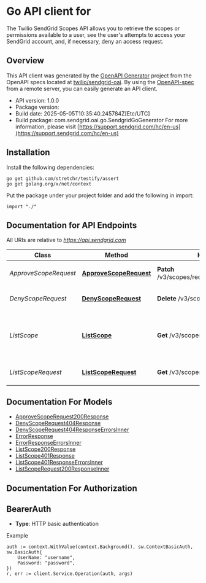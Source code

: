 # Go API client for 

The Twilio SendGrid Scopes API allows you to retrieve the scopes or permissions available to a user, see the user's attempts to access your SendGrid account, and, if necessary, deny an access request.

## Overview
This API client was generated by the [OpenAPI Generator](https://openapi-generator.tech) project from the OpenAPI specs located at [twilio/sendgrid-oai](https://github.com/twilio/sendgrid-oai/tree/main/spec).  By using the [OpenAPI-spec](https://www.openapis.org/) from a remote server, you can easily generate an API client.

- API version: 1.0.0
- Package version: 
- Build date: 2025-05-05T10:35:40.245784Z[Etc/UTC]
- Build package: com.sendgrid.oai.go.SendgridGoGenerator
For more information, please visit [https://support.sendgrid.com/hc/en-us](https://support.sendgrid.com/hc/en-us)

## Installation

Install the following dependencies:

```shell
go get github.com/stretchr/testify/assert
go get golang.org/x/net/context
```

Put the package under your project folder and add the following in import:

```golang
import "./"
```

## Documentation for API Endpoints

All URIs are relative to *https://api.sendgrid.com*

Class | Method | HTTP request | Description
------------ | ------------- | ------------- | -------------
*ApproveScopeRequest* | [**ApproveScopeRequest**](docs/ApproveScopeRequest.md#approvescoperequest) | **Patch** /v3/scopes/requests/{RequestId}/approve | Approve access request
*DenyScopeRequest* | [**DenyScopeRequest**](docs/DenyScopeRequest.md#denyscoperequest) | **Delete** /v3/scopes/requests/{RequestId} | Deny access request
*ListScope* | [**ListScope**](docs/ListScope.md#listscope) | **Get** /v3/scopes | Retrieve a list of scopes for which this user has access.
*ListScopeRequest* | [**ListScopeRequest**](docs/ListScopeRequest.md#listscoperequest) | **Get** /v3/scopes/requests | Retrieve access requests


## Documentation For Models

 - [ApproveScopeRequest200Response](ApproveScopeRequest200Response.md)
 - [DenyScopeRequest404Response](DenyScopeRequest404Response.md)
 - [DenyScopeRequest404ResponseErrorsInner](DenyScopeRequest404ResponseErrorsInner.md)
 - [ErrorResponse](ErrorResponse.md)
 - [ErrorResponseErrorsInner](ErrorResponseErrorsInner.md)
 - [ListScope200Response](ListScope200Response.md)
 - [ListScope401Response](ListScope401Response.md)
 - [ListScope401ResponseErrorsInner](ListScope401ResponseErrorsInner.md)
 - [ListScopeRequest200ResponseInner](ListScopeRequest200ResponseInner.md)


## Documentation For Authorization



## BearerAuth

- **Type**: HTTP basic authentication

Example

```golang
auth := context.WithValue(context.Background(), sw.ContextBasicAuth, sw.BasicAuth{
    UserName: "username",
    Password: "password",
})
r, err := client.Service.Operation(auth, args)
```

